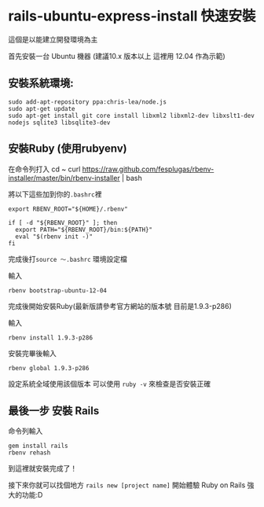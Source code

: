 rails-ubuntu-express-install 快速安裝
=============================

這個是以能建立開發環境為主

首先安裝一台 Ubuntu 機器 (建議10.x 版本以上 這裡用 12.04 作為示範)

安裝系統環境:
-------------

	sudo add-apt-repository ppa:chris-lea/node.js
	sudo apt-get update 
	sudo apt-get install git core install libxml2 libxml2-dev libxslt1-dev nodejs sqlite3 libsqlite3-dev


安裝Ruby (使用rubyenv)
----------------------

在命令列打入
	cd ~
	curl https://raw.github.com/fesplugas/rbenv-installer/master/bin/rbenv-installer | bash	

將以下這些加到你的`.bashrc`裡 

	export RBENV_ROOT="${HOME}/.rbenv"

	if [ -d "${RBENV_ROOT}" ]; then
	  export PATH="${RBENV_ROOT}/bin:${PATH}"
	  eval "$(rbenv init -)"
	fi

完成後打`source ～.bashrc` 環境設定檔

輸入

	rbenv bootstrap-ubuntu-12-04

完成後開始安裝Ruby(最新版請參考官方網站的版本號 目前是1.9.3-p286)

輸入

	rbenv install 1.9.3-p286

安裝完畢後輸入

	rbenv global 1.9.3-p286

設定系統全域使用該個版本 可以使用 `ruby -v` 來檢查是否安裝正確

最後一步 安裝 Rails
-------------------

命令列輸入

	gem install rails 
	rbenv rehash

到這裡就安裝完成了！

接下來你就可以找個地方 `rails new [project name]` 開始體驗 Ruby on Rails 強大的功能:D
